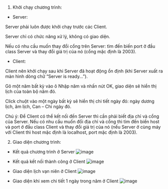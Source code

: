 1) Khởi chạy chương trình:
- Server:
  
Server phải luôn được khởi chạy trước các Client.
  
Server chỉ có chức năng xử lý, không có giao diện.
  
Nếu có nhu cầu muốn thay đổi cổng trên Server: tìm đến biến port ở đầu class Server và thay đổi giá trị của nó (cổng mặc định là 2003).
- Client:
  
Client nên khởi chạy sau khi Server đã hoạt động ổn định (khi Server xuất ra màn hình dòng chữ “Server is ready…”).
  
Gõ một năm bất kỳ vào ô Nhập năm và nhấn nút OK, giao diện sẽ hiển thị lịch của toàn bộ năm đó.
  
Click chuột vào một ngày bất kỳ sẽ hiển thị chi tiết ngày đó: ngày dương lịch, âm lịch, Can – Chi ngày đó.
  
Chú ý: Để Client có thể kết nối đến Server thì cần phải biết địa chỉ và cổng của Server. Nếu có nhu cầu muốn đổi địa chỉ và cổng thì tìm đến biến host và port ở đầu class Client và thay đổi giá trị của nó (nếu Server ở cùng máy với Client thì host mặc định là localhost, port mặc định là 2003).

2) Giao diện chương trình:
- Kết quả chương trình ở Server
 ![image](https://github.com/hahung200903/PBL4-century-calendar/assets/113370985/f3bea7b8-e702-49bb-a55f-658aa1eb3f6e)

- Kết quả kết nối thành công ở Client
![image](https://github.com/hahung200903/PBL4-century-calendar/assets/113370985/fa4b0975-5490-4589-a5c9-6079f9c41034)

- Giao diện lịch vạn niên ở Client
![image](https://github.com/hahung200903/PBL4-century-calendar/assets/113370985/3d25343a-3d9d-4517-89be-0c644599b799)

- Giao diện khi xem chi tiết 1 ngày trong năm ở Client
![image](https://github.com/hahung200903/PBL4-century-calendar/assets/113370985/a541fd71-87f7-4aab-8514-52a0d1749d28)
